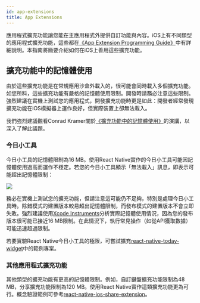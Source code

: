 ```yaml
---
id: app-extensions
title: App Extensions
---
```


應用程式擴充功能讓您能在主應用程式外提供自訂功能與內容。iOS上有不同類型的應用程式擴充功能，這些都在[《App Extension Programming Guide》](https://developer.apple.com/library/content/documentation/General/Conceptual/ExtensibilityPG/index.html#//apple_ref/doc/uid/TP40014214-CH20-SW1)中有詳細說明。本指南將簡要介紹如何在iOS上善用這些擴充功能。

## 擴充功能中的記憶體使用

由於這些擴充功能是在常規應用沙盒外載入的，很可能會同時載入多個擴充功能。如您所料，這些擴充功能有嚴格的記憶體使用限制。開發時請務必注意這些限制。強烈建議在實機上測試您的應用程式，開發擴充功能時更是如此：開發者經常發現擴充功能在iOS模擬器上運作良好，但實際裝置上卻無法載入。

我們強烈建議觀看Conrad Kramer關於[《擴充功能中的記憶體使用》](https://www.youtube.com/watch?v=GqXMqn6MXrM)的演講，以深入了解此議題。

### 今日小工具

今日小工具的記憶體限制為16 MB。使用React Native實作的今日小工具可能因記憶體使用過高而運作不穩定。若您的今日小工具顯示「無法載入」訊息，即表示可能超出記憶體限制：

![](/docs/assets/TodayWidgetUnableToLoad.jpg)

務必在實機上測試您的擴充功能，但請注意這可能仍不足夠，特別是處理今日小工具時。除錯模式的建置版本較易超出記憶體限制，而發布模式的建置版本不會立即失敗。強烈建議使用[Xcode Instruments](https://developer.apple.com/library/content/documentation/DeveloperTools/Conceptual/InstrumentsUserGuide/index.html)分析實際記憶體使用情況，因為您的發布版本很可能已接近16 MB限制。在此情況下，執行常見操作（如從API獲取數據）可能迅速超過限制。

若要實驗React Native今日小工具的極限，可嘗試擴充[react-native-today-widget](https://github.com/matejkriz/react-native-today-widget/)中的範例專案。

### 其他應用程式擴充功能

其他類型的擴充功能有更高的記憶體限制。例如，自訂鍵盤擴充功能限制為48 MB，分享擴充功能限制為120 MB。使用React Native實作這類擴充功能更為可行。概念驗證範例可參考[react-native-ios-share-extension](https://github.com/andrewsardone/react-native-ios-share-extension)。
